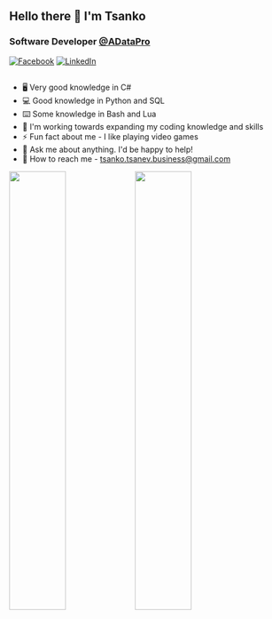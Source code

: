 ## Hello there 👋 I'm Tsanko
### Software Developer <a href="https://www.aiidatapro.com/">@ADataPro</a> 

[![Facebook](https://img.shields.io/badge/-Facebook-00B2FF?style=flat-square&logo=Facebook&logoColor=white)](https://www.facebook.com/profile.php?id=1462063293)
[![LinkedIn](https://img.shields.io/badge/-LinkedIn-0e76a8?style=flat-square&logo=Linkedin&logoColor=white)](https://www.linkedin.com/in/tsankotsanev/) 

##

- 🖥️ Very good knowledge in C#
- 💻 Good knowledge in Python and SQL
- ⌨️ Some knowledge in Bash and Lua
- 🌱 I'm working towards expanding my coding knowledge and skills
- ⚡ Fun fact about me - I like playing video games 
- 💬 Ask me about anything. I'd be happy to help!
- 📮 How to reach me - tsanko.tsanev.business@gmail.com


<img src="https://github-readme-stats.vercel.app/api?username=tsankotsanev&show_icons=true&bg_color=00000000&hide_border=true&text_color=3498db&&count_private=true&include_all_commits=true" width="45%"></img><img src="https://github-readme-stats.vercel.app/api/top-langs/?username=tsankotsanev&langs_count=8&layout=compact&hide_border=true&bg_color=00000000&text_color=3498db&&count_private=true&include_all_commits=true" width="45%"></img>
